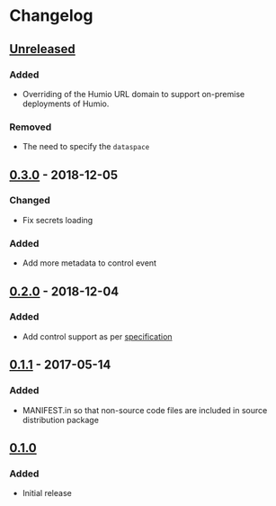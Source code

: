 # Changelog

## [Unreleased][]

[Unreleased]: https://github.com/chaostoolkit-incubator/chaostoolkit-humio/compare/0.3.0...HEAD

### Added

-   Overriding of the Humio URL domain to support on-premise deployments of Humio.

### Removed

-   The need to specify the `dataspace`

## [0.3.0][] - 2018-12-05

[0.3.0]: https://github.com/chaostoolkit-incubator/chaostoolkit-humio/compare/0.2.0...0.3.0

### Changed

-   Fix secrets loading

### Added

-   Add more metadata to control event


## [0.2.0][] - 2018-12-04

[0.2.0]: https://github.com/chaostoolkit-incubator/chaostoolkit-humio/compare/0.1.1...0.2.0

### Added

-   Add control support as per [specification][spec]

[spec]: https://docs.chaostoolkit.org/reference/api/experiment/#controls

## [0.1.1][] - 2017-05-14

[0.1.1]: https://github.com/chaostoolkit-incubator/chaostoolkit-humio/compare/0.1.0...0.1.1

### Added

-   MANIFEST.in so that non-source code files are included in source distribution package

## [0.1.0][]

[0.1.0]: https://github.com/chaostoolkit-incubator/chaostoolkit-humio/tree/0.1.0

### Added

-   Initial release